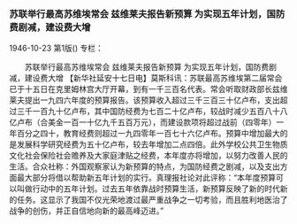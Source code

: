 ### 苏联举行最高苏维埃常会  兹维莱夫报告新预算  为实现五年计划，国防费剧减，建设费大增

1946-10-23
第1版()
专栏：

　　苏联举行最高苏维埃常会
    兹维莱夫报告新预算
    为实现五年计划，国防费剧减，建设费大增
    【新华社延安十七日电】莫斯科讯：苏联最高苏维埃第二届常会已于十五日在克里姆林宫大厅开幕，到有一千三百名代表。常会听取财政部长兹维莱夫提出一九四六年度的预算报告。该预算收入超过三千三百三十亿卢布，支出超过三千一百九十亿卢布，其中国防经费为七百二十亿卢布，较战时减少五百八十八亿卢布（合美金一百一十亿九千五百万元），而建设款项将超过战前（四零年）一年百分之四十，教育经费则超过一九四零年一百七十六亿卢布。预算中增加最大的是发展科学研究经费为五十亿卢布，较去年增加二点四倍。此外学校公共卫生物质文化社会保险社会赡养及大家庭津贴之经费，本年度亦将增加，以努力改善人民的生活。合众社称：外国观察家认为新预算的特点，为国防经费之剧减，以及支出方面最大部分将借以帮助新五年计划的实行。真理报社论对此评称：“本年度预算可以叫做行动中的五年计划。过去五年依靠战时预算生活，新预算反映了新的时代新的任务。这显示了我国不仅光荣地渡过最严重战争之一切考验，而且胜利地医治了战争的创伤，并正自信地向新的最高峰迈进。”
